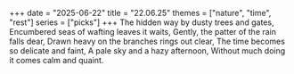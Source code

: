 +++
date = "2025-06-22"
title = "22.06.25"
themes = ["nature", "time", "rest"]
series = ["picks"]
+++
The hidden way by dusty trees and gates,
Encumbered seas of wafting leaves it waits,
Gently, the patter of the rain falls dear,
Drawn heavy on the branches rings out clear,
The time becomes so delicate and faint,
A pale sky and a hazy afternoon,
Without much doing it comes calm and quaint.
